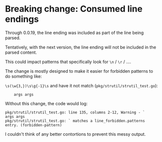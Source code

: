 # Breaking change: Consumed line endings

Through 0.0.19, the line ending was included as part of the line being parsed.

Tentatively, with the next version, the line ending will not be included in the parsed content.

This could impact patterns that specifically look for `\n` / `\r` / ….

The change is mostly designed to make it easier for forbidden patterns to do something like:

`\s(\w{3,})\s\g{-1}\s` and have it not match (`pkg/strutil/strutil_test.go`):

```
	args args
```

Without this change, the code would log:
```
pkg/strutil/strutil_test.go: line 135, columns 2-12, Warning - `	args args
pkg/strutil/strutil_test.go: ` matches a line_forbidden.patterns entry. (forbidden-pattern)
```

I couldn't think of any better contortions to prevent this messy output.
